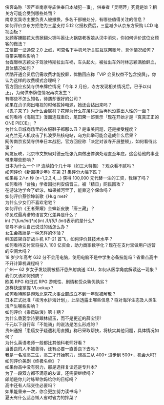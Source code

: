 侠客岛称「须严查南京寺庙供奉日本战犯一事」，供奉者「吴啊萍」究竟是谁？相关方可能会受到哪些处罚？  
南京玄奘寺主要负责人被撤换，多名干部被处分，有哪些值得关注的信息？  
如何评价京东方拒绝为三星支付 5.12 亿授权费后，三星减少从京东方采购 LCD 电视面板？  
女顾客嫌脑花太贵掀翻火锅叫嚣让火锅店老板娘从汉中消失，你如何评价这位女顾客的做法？  
工信部一证通查 2.0 上线，可查名下手机号所关联互联网账号，具体情况如何？将带来哪些影响？  
台媒曝林志颖父子驾驶特斯拉出车祸，车头起火，被拉出车外时林志颖满脸鲜血，具体情况如何？  
优酷开通会员后仍需收费才能投屏，优酷回应称「VIP 会员权益不包含投屏」，你认为这样的收费模式合理吗？  
官方回应玄奘寺供奉牌位情况「今年 2 月份，寺方发现相关情况后，已予以纠正」，为何供奉牌位情况再次发生？  
有哪些不怎么知名，待遇却很好的公司？  
如果在贞子爬出电视的时候拔掉电源，她还会钻出来吗？  
《鬼子来了》为什么会屠村？花屋为什么在屠村之后再也没露出人性的一面？  
如何看待《海贼王》漫画连载重启，尾田荣一郎表示「现在开始才是『真真正正的 ONE PIECE』」?  
为什么县城商场里的衣服鞋子都那么丑？是审美问题，还是接受程度？  
乌克兰无人机攻击了扎波罗热核电站，乌方此举可能会造成什么后果？  
网传南京玄奘寺供奉日本战犯，官方回应称「决定对该寺开展整顿」，如何看待此事？  
网友反映，北京市文旅局对德云社张九南做出停演处理直至年底，这会给他的事业带来哪些影响？  
日本为什么一个 IP 连续拍个几十年（如三大特摄）？观众看不腻吗？  
如何评价《新围棋少年》在第 21 集评分大幅下跌？  
如果每 2∧n 秒 (n=1,2,3,4,…) 获得 100,000 元代替一生的工资，我赚了吗？  
如何看待「台独」学者因批判安倍晋三，被「精日」网民围攻？  
在游泳池学会了蛙泳，如果掉河里了，能靠这个保命吗？  
如何评价蔡徐坤新歌《Hug me》?  
为什么少女们不喜欢宅宅？  
如何评价《王者荣耀》金蝉新皮肤「唐三藏」？  
你见过最离谱的语言文化差异是什么？  
int (*(*fun(int*(*p)(int *)))[5]) (int*)表示的是什么?  
领导不承认自己说过的话怎么办？  
女生会撒娇是一种怎样的体验？  
韩国首架自研战斗机 KF-21 首飞，如何评价其技术水平？  
如何看待支付宝将投入 100 亿资金，助力商家数字化？现在在支付宝做用户运营的空间大吗？  
18 岁少年高考 632 分不会用电脑，使用电脑不是中学生必备技能吗？省重点高中不开计算机课程吗？  
广州一 62 岁女子发烧裹被捂汗患热射病送 ICU，如何从医学角度解读这一现象？我们又该如何预防？  
欧美 RPG 和日式 RPG 游戏性、剧情和受众孰优孰劣？  
怎样快速掌握 VLookup？  
如何看待网易游戏北京花火事业部成立不到一年就被解散？  
日本正式批准「核污水排海计划」，此举透露出哪些信息？将对海洋生态及人类生活产生哪些影响？  
如何评价《乘风破浪》第十期？  
为什么香菱学诗要跟林黛玉，而不是更近的薛宝钗?  
千元以下自行车「不能骑」的说法是怎么形成的？  
贵州通报「患癌女子疑遭利用直播」称已采取帮扶，将核实其他问题，具体情况如何？  
为什么英语老师一般都比其他科老师好看？  
当善良的人不被善待，还有必要一直善良下去吗？  
我是一名准高三生，高二才开始努力，想高三从 400+ 进步到 500+，机会大吗?  
如何评价美剧《终极名单》？  
如果你高中没有努力，那是选择复读还是专升本?  
为了一段双方都不满意的友谊，还需要继续吗？  
郎朗是你儿时练琴你妈给你的目标吗？  
高中还有人际交往必要吗？  
如果能重来一次，你会更加努力读书吗？  
夏天有什么适合懒人省时省力的拌菜？  
